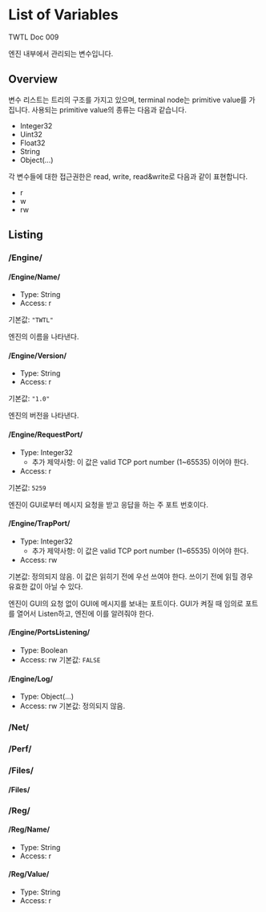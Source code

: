 # List of Variables

TWTL Doc 009

엔진 내부에서 관리되는 변수입니다.

## Overview

변수 리스트는 트리의 구조를 가지고 있으며, terminal node는 primitive value를 가집니다. 사용되는 primitive value의 종류는 다음과 같습니다.

* Integer32
* Uint32
* Float32
* String
* Object(...)

각 변수들에 대한 접근권한은 read, write, read&write로 다음과 같이 표현합니다.

* r
* w
* rw

## Listing

### /Engine/

#### /Engine/Name/

* Type: String
* Access: r

기본값: `"TWTL"`

엔진의 이름을 나타낸다.

#### /Engine/Version/

* Type: String
* Access: r

기본값: `"1.0"`

엔진의 버전을 나타낸다.

#### /Engine/RequestPort/

* Type: Integer32
    * 추가 제약사항: 이 값은 valid TCP port number (1~65535) 이어야 한다.
* Access: r

기본값: `5259`

엔진이 GUI로부터 메시지 요청을 받고 응답을 하는 주 포트 번호이다.

#### /Engine/TrapPort/

* Type: Integer32
    * 추가 제약사항: 이 값은 valid TCP port number (1~65535) 이어야 한다.
* Access: rw

기본값: 정의되지 않음. 이 값은 읽히기 전에 우선 쓰여야 한다. 쓰이기 전에 읽힐 경우 유효한 값이 아닐 수 있다.

엔진이 GUI의 요청 없이 GUI에 메시지를 보내는 포트이다. GUI가 켜질 때 임의로 포트를 열어서 Listen하고, 엔진에 이를 알려줘야 한다.

#### /Engine/PortsListening/
* Type: Boolean
* Access: rw
기본값: `FALSE`

#### /Engine/Log/
* Type: Object(...)
* Access: rw
기본값: 정의되지 않음.


### /Net/

### /Perf/

### /Files/

#### /Files/


### /Reg/

#### /Reg/Name/
* Type: String
* Access: r

#### /Reg/Value/
* Type: String
* Access: r
